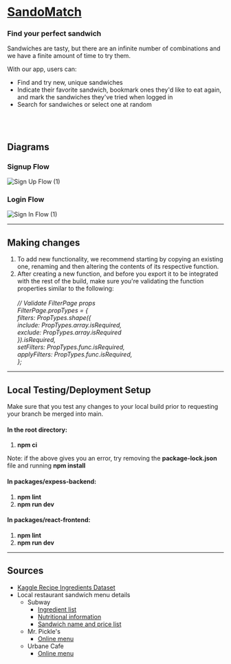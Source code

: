 <h1><a href="https://delightful-mushroom-05d6e7b1e.5.azurestaticapps.net/"> SandoMatch </a></h1>
<h3> Find your perfect sandwich </h3>
  <p>
    Sandwiches are tasty, but there are an infinite number of combinations and we have a finite amount of time to try them.
  </p>
  <p>
    With our app, users can:
  </p>
  <ul>
    <li>Find and try new, unique sandwiches</li>
    <li>Indicate their favorite sandwich, bookmark ones they'd like to eat again, and mark the sandwiches they've tried when logged in</li>
    <li>Search for sandwiches or select one at random</li>
  </ul>
<br>
<br>

## Diagrams

### Signup Flow

![Sign Up Flow (1)](https://github.com/user-attachments/assets/6e817bb0-1504-4972-ba22-53ce04685c0b)

### Login Flow

![Sign In Flow (1)](https://github.com/user-attachments/assets/185a49fc-6077-40f2-8bae-a51736075960)

<hr>

## Making changes

<ol>
	<li>
		To add new functionality, we recommend starting by copying an existing one, renaming and then altering the contents of its respective function.
	</li>
	<li>
		After creating a new function, and before you export it to be integrated with the rest of the build, make sure you're validating the function properties similar to the following:
		<br><br>
		<i>
		// Validate FilterPage props				<br>
		FilterPage.propTypes = {					<br>
		filters: PropTypes.shape({					<br>
			include: PropTypes.array.isRequired,	<br>
			exclude: PropTypes.array.isRequired		<br>
		}).isRequired,								<br>
		setFilters: PropTypes.func.isRequired,		<br>
		applyFilters: PropTypes.func.isRequired,	<br>
		};
		</i>
	</li>
</ol>

<hr>

## Local Testing/Deployment Setup

Make sure that you test any changes to your local build prior to
requesting your branch be merged into main.

#### In the root directory:

<ol>
	<li><b>npm ci</b></li>
</ol>
Note: if the above gives you an error, try removing the <b>package-lock.json</b> file and running <b>npm install</b>

#### In packages/expess-backend:

<ol>
	<li><b>npm lint</b></li>
	<li><b>npm run dev</b></li>
</ol>

#### In packages/react-frontend:

<ol>
	<li><b>npm lint</b></li>
	<li><b>npm run dev</b></li>
</ol>

<hr>

## Sources

<ul>
  <li><a href="https://www.kaggle.com/datasets/kaggle/recipe-ingredients-dataset"> Kaggle Recipe Ingredients Dataset </a></li>
  <li> Local restaurant sandwich menu details
    <ul>
    <li> Subway
		<ul>
		<li><a href="https://usf.campusdish.com/-/media/Local/Higher-Education/GroupC/SouthFlorida/Files/Menus/nutrition-and-allergen/Subway---Ingredient-info.ashx">
			Ingredient list
		</a></li>
		<li><a href="https://subway.com.tw/en/include/meals-nutrition.html">
			Nutritional information
		</a></li>
		<li><a href="https://subway-menus-with-prices.com/">
			Sandwich name and price list
		</a></li>
		</ul>
	</li>
    <li> Mr. Pickle's
		<ul>
		<li><a href="https://mrpickles.orderexperience.net/61a8e49a95b701075d8b456c/menu/">Online menu</a></li>
		</ul>
	</li>
    <li> Urbane Cafe
		<ul>
		<li><a href="https://order.thanx.com/urbanecafe">Online menu</a></li>
		</ul>
	</li>
	</ul>
  </li>
</ul>
  
</ol>
